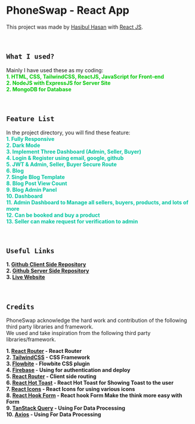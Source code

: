 # PhoneSwap - React App

This project was made by [Hasibul Hasan](https://github.com/cbHasib) with [React JS](https://github.com/facebook/create-react-app).

<br>

## **`What I used?`**

Mainly I have used these as my coding: \
<span style="color:#00C707">**1. HTML, CSS, TailwindCSS, ReactJS, JavaScript for Front-end** </span> \
<span style="color:#00C707">**2. NodeJS with ExpressJS for Server Site** </span> \
<span style="color:#00C707">**2. MongoDB for Database** </span>

<br>

## **`Feature List`**

In the project directory, you will find these feature: \
<span style="color:#00C49F">**1. Fully Responsive** </span> \
<span style="color:#00C49F">**2. Dark Mode** </span> \
<span style="color:#00C49F">**3. Implement Three Dashboard (Admin, Seller, Buyer)** </span> \
<span style="color:#00C49F">**4. Login & Register using email, google, github** </span> \
<span style="color:#00C49F">**5. JWT & Admin, Seller, Buyer Secure Route** </span> \
<span style="color:#00C49F">**6. Blog** </span> \
<span style="color:#00C49F">**7. Single Blog Template** </span> \
<span style="color:#00C49F">**8. Blog Post View Count** </span>\
<span style="color:#00C49F">**9. Blog Admin Panel** </span>\
<span style="color:#00C49F">**10. Dashboard** </span>\
<span style="color:#00C49F">**11. Admin Dashboard to Manage all sellers, buyers, products, and lots of more** </span>\
<span style="color:#00C49F">**12. Can be booked and buy a product** </span>\
<span style="color:#00C49F">**13. Seller can make request for verification to admin** </span>

<br>

## **`Useful Links`**

**1. [Github Client Side Repository](https://github.com/programming-hero-web-course-4/b612-used-products-resale-clients-side-cbHasib)** \
**2. [Github Server Side Repository](https://github.com/programming-hero-web-course-4/b612-used-products-resale-server-side-cbHasib)** \
**3. [Live Website](https://phone-swaps.web.app)**

<br>

## **`Credits`**

PhoneSwap acknowledge the hard work and contribution of the following third party libraries and framework. <br> We used and take inspiration from the following third party libraries/framework.

**1. [React Router](https://tailwindcss.com/) - React Router** \
**2. [TailwindCSS](https://tailwindcss.com/) - CSS Framework** \
**3. [Flowbite](https://flowbite.com/) - Flowbite CSS plugin** \
**4. [Firebase](https://firebase.google.com/) - Using for authentication and deploy** \
**5. [React Router](https://reactrouter.com/) - Client side routing** \
**6. [React Hot Toast](https://react-hot-toast.com/) - React Hot Toast for Showing Toast to the user**\
**7. [React Icons](https://react-icons.github.io/react-icons/) - React Icons for using various icons**\
**8. [React Hook Form](https://react-hook-form.com/) - React hook Form Make the think more easy with Form**\
**9. [TanStack Query](https://tanstack.com/query/v4) - Using For Data Processing**\
**10. [Axios](https://axios-http.com/) - Using For Data Processing**

